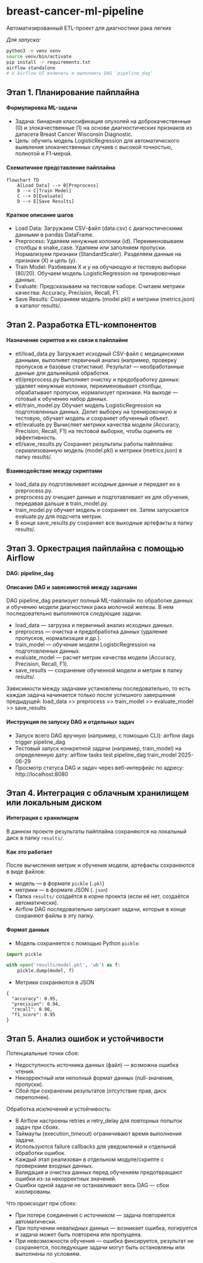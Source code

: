 # breast-cancer-ml-pipeline
Автоматизированный ETL-проект для диагностики рака легких


*Для запуска:*

```bash
python3 -m venv venv
source venv/bin/activate
pip install -r requirements.txt
airflow standalone
# в Airflow UI включить и выполнить DAG 'pipeline_dag'
```

## Этап 1. Планирование пайплайна

#### Формулировка ML-задачи
- Задача: бинарная классификация опухолей на доброкачественные (0) и злокачественные (1) на основе диагностических признаков из датасета Breast Cancer Wisconsin Diagnostic.
- Цель: обучить модель LogisticRegression для автоматического выявления злокачественных случаев с высокой точностью, полнотой и F1-мерой.

#### Схематичное представление пайплайна
```mermaid
flowchart TD
    A[Load Data] --> B[Preprocess]
    B --> C[Train Model]
    C --> D[Evaluate]
    D --> E[Save Results]
```

#### Краткое описание шагов
- Load Data: Загружаем CSV-файл (data.csv) с диагностическими данными в pandas DataFrame.
- Preprocess: Удаляем ненужные колонки (id). Переименовываем столбцы в snake_case. Удаляем или заполняем пропуски. Нормализуем признаки (StandardScaler). Разделяем данные на признаки (X) и цель (y).
- Train Model: Разбиваем X и y на обучающую и тестовую выборки (80/20). Обучаем модель LogisticRegression на тренировочных данных.
- Evaluate: Предсказываем на тестовом наборе. Считаем метрики качества: Accuracy, Precision, Recall, F1.
- Save Results: Сохраняем модель (model.pkl) и метрики (metrics.json) в каталог results/.

##  Этап 2. Разработка ETL-компонентов
#### Назначение скриптов и их связи в пайплайне
- etl/load_data.py Загружает исходный CSV-файл с медицинскими данными, выполняет первичный анализ (например, проверку пропусков и базовые статистики). Результат — необработанные данные для дальнейшей обработки.
- etl/preprocess.py Выполняет очистку и предобработку данных: удаляет ненужные колонки, переименовывает столбцы, обрабатывает пропуски, нормализует признаки. На выходе — готовый к обучению набор данных.
- etl/train_model.py Обучает модель LogisticRegression на подготовленных данных. Делит выборку на тренировочную и тестовую, обучает модель и сохраняет обученный объект.
- etl/evaluate.py Вычисляет метрики качества модели (Accuracy, Precision, Recall, F1) на тестовой выборке, чтобы оценить ее эффективность.
- etl/save_results.py Сохраняет результаты работы пайплайна: сериализованную модель (model.pkl) и метрики (metrics.json) в папку results/.

#### Взаимодействие между скриптами
- load_data.py подготавливает исходные данные и передает их в preprocess.py.
- preprocess.py очищает данные и подготавливает их для обучения, передавая дальше в train_model.py.
- train_model.py обучает модель и сохраняет ее. Затем запускается evaluate.py для подсчета метрик.
- В конце save_results.py сохраняет все выходные артефакты в папку results/.

##  Этап 3. Оркестрация пайплайна с помощью Airflow
#### DAG: pipeline_dag

#### Описание DAG и зависимостей между задачами
DAG pipeline_dag реализует полный ML-пайплайн по обработке данных и обучению модели диагностики рака молочной железы. В нем последовательно выполняются следующие задачи:
- load_data — загрузка и первичный анализ исходных данных.
- preprocess — очистка и предобработка данных (удаление пропусков, нормализация и др.).
- train_model — обучение модели LogisticRegression на подготовленных данных.
- evaluate_model — расчет метрик качества модели (Accuracy, Precision, Recall, F1).
- save_results — сохранение обученной модели и метрик в папку results/.

Зависимости между задачами установлены последовательно, то есть каждая задача начинается только после успешного завершения предыдущей:
load_data >> preprocess >> train_model >> evaluate_model >> save_results

#### Инструкция по запуску DAG и отдельных задач
- Запуск всего DAG вручную (например, с помощью CLI): airflow dags trigger pipeline_dag
- Тестовый запуск конкретной задачи (например, train_model) на определенную дату: airflow tasks test pipeline_dag train_model 2025-06-29
- Просмотр статуса DAG и задач через веб-интерфейс по адресу: http://localhost:8080


##  Этап 4. Интеграция с облачным хранилищем или локальным диском
#### Интеграция с хранилищем
В данном проекте результаты пайплайна сохраняются на локальный диск в папку `results/`.

#### Как это работает
После вычисления метрик и обучения модели, артефакты сохраняются в виде файлов:
- модель — в формате `pickle` (`.pkl`)
- метрики — в формате JSON (`.json`)
- Папка `results/` создаётся в корне проекта (если её нет, создаётся автоматически).
- Airflow DAG последовательно запускает задачи, которые в конце сохраняют файлы в эту папку.

#### Формат данных
- Модель сохраняется с помощью Python `pickle`:
```python
import pickle

with open('results/model.pkl', 'wb') as f:
    pickle.dump(model, f)
```
- Метрики сохраняются в JSON
```
{
  "accuracy": 0.95,
  "precision": 0.94,
  "recall": 0.96,
  "f1_score": 0.95
}

```

##  Этап 5. Анализ ошибок и устойчивости
Потенциальные точки сбоя:
- Недоступность источника данных (файл) — возможна ошибка чтения.
- Некорректный или неполный формат данных (null-значения, пропуски).
- Сбой при сохранении результатов (отсутствие прав, диск переполнен).

Обработка исключений и устойчивость:
- В Airflow настроены retries и retry_delay для повторных попыток задач при сбоях.
- Таймауты (execution_timeout) ограничивают время выполнения задачи.
- Используются failure callbacks для уведомлений и отдельной обработки ошибок.
- Каждый этап реализован в отдельном модуле/скрипте с проверками входных данных.
- Валидация и очистка данных перед обучением предотвращают ошибки из-за некорректных значений.
- Ошибки одной задачи не останавливают весь DAG — сбои изолированы.

Что происходит при сбоях:
- При потере соединения с источником — задача повторяется автоматически.
- При получении невалидных данных — возникает ошибка, логируется и задача может быть повторена или пропущена.
- При невозможности обучения — ошибка фиксируется, результат не сохраняется, последующие задачи могут быть остановлены или выполнены по условиям.

